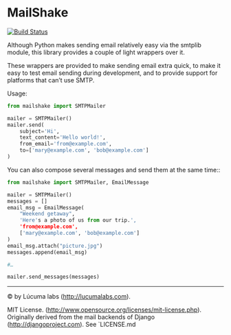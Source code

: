 # MailShake

[![Build Status](https://travis-ci.org/lucuma/MailShake.png)](https://travis-ci.org/lucuma/MailShake)
    
Although Python makes sending email relatively easy via the smtplib module, this library provides a couple of light wrappers over it.

These wrappers are provided to make sending email extra quick, to make it easy to test email sending during development, and to provide support for platforms that can’t use SMTP.

Usage:

```python
from mailshake import SMTPMailer

mailer = SMTPMailer()
mailer.send(
    subject='Hi',
    text_content='Hello world!',
    from_email='from@example.com',
    to=['mary@example.com', 'bob@example.com']
)
```

You can also compose several messages and send them at the same time::

```python
from mailshake import SMTPMailer, EmailMessage

mailer = SMTPMailer()
messages = []
email_msg = EmailMessage(
    "Weekend getaway",
    'Here's a photo of us from our trip.',
    'from@example.com',
    ['mary@example.com', 'bob@example.com']
)
email_msg.attach("picture.jpg")
messages.append(email_msg)

#…

mailer.send_messages(messages)
```

--------

© by Lúcuma labs (http://lucumalabs.com).

MIT License. (http://www.opensource.org/licenses/mit-license.php).
Originally derived from the mail backends of Django (http://djangoproject.com). See `LICENSE.md
